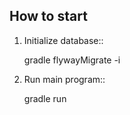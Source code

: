 ## How to start


1. Initialize database::

    gradle flywayMigrate -i

2. Run main program::

    gradle run
